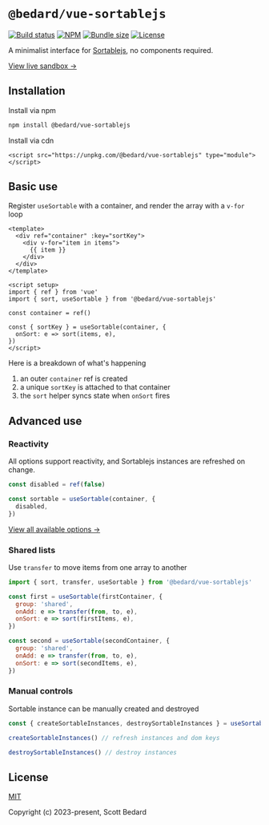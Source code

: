 # `@bedard/vue-sortablejs`

[![Build status](https://img.shields.io/github/actions/workflow/status/scottbedard/vue-sortablejs/test.yml?branch=main)](https://github.com/scottbedard/vue-sortablejs/actions)
[![NPM](https://img.shields.io/npm/v/@bedard/vue-sortablejs)](https://www.npmjs.com/package/@bedard/vue-sortablejs)
[![Bundle size](https://img.shields.io/bundlephobia/minzip/@bedard/vue-sortablejs?label=gzipped)](https://bundlephobia.com/result?p=@bedard/vue-sortablejs)
[![License](https://img.shields.io/github/license/scottbedard/vue-sortablejs?color=blue)](https://github.com/scottbedard/vue-sortablejs/blob/main/LICENSE)

A minimalist interface for [Sortablejs](https://sortablejs.github.io/Sortable/), no components required.

[View live sandbox →](https://vue-sortablejs.scottbedard.net)

## Installation

Install via npm

```bash
npm install @bedard/vue-sortablejs
```

Install via cdn

```
<script src="https://unpkg.com/@bedard/vue-sortablejs" type="module"></script>
```

## Basic use

Register `useSortable` with a container, and render the array with a `v-for` loop

```vue
<template>
  <div ref="container" :key="sortKey">
    <div v-for="item in items">
      {{ item }}
    </div>
  </div>
</template>

<script setup>
import { ref } from 'vue'
import { sort, useSortable } from '@bedard/vue-sortablejs'

const container = ref()

const { sortKey } = useSortable(container, {
  onSort: e => sort(items, e),
})
</script>
```

Here is a breakdown of what's happening

1. an outer `container` ref is created
2. a unique `sortKey` is attached to that container
3. the `sort` helper syncs state when `onSort` fires

## Advanced use

### Reactivity

All options support reactivity, and Sortablejs instances are refreshed on change.

```js
const disabled = ref(false)

const sortable = useSortable(container, {
  disabled,
})
```

[View all available options →](https://github.com/SortableJS/Sortable#options)

### Shared lists

Use `transfer` to move items from one array to another

```js
import { sort, transfer, useSortable } from '@bedard/vue-sortablejs'

const first = useSortable(firstContainer, {
  group: 'shared',
  onAdd: e => transfer(from, to, e),
  onSort: e => sort(firstItems, e),
})

const second = useSortable(secondContainer, {
  group: 'shared',
  onAdd: e => transfer(from, to, e),
  onSort: e => sort(secondItems, e),
})
```

### Manual controls

Sortable instance can be manually created and destroyed

```js
const { createSortableInstances, destroySortableInstances } = useSortable(container)

createSortableInstances() // refresh instances and dom keys

destroySortableInstances() // destroy instances
```

## License

[MIT](https://github.com/scottbedard/vue-sortablejs/blob/master/LICENSE)

Copyright (c) 2023-present, Scott Bedard
